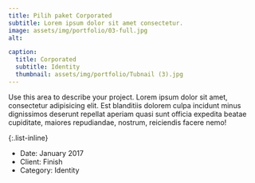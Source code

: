 ```yaml
---
title: Pilih paket Corporated
subtitle: Lorem ipsum dolor sit amet consectetur.
image: assets/img/portfolio/03-full.jpg
alt: 

caption:
  title: Corporated
  subtitle: Identity
  thumbnail: assets/img/portfolio/Tubnail (3).jpg
---
```

Use this area to describe your project. Lorem ipsum dolor sit amet, consectetur adipisicing elit. Est blanditiis dolorem culpa incidunt minus dignissimos deserunt repellat aperiam quasi sunt officia expedita beatae cupiditate, maiores repudiandae, nostrum, reiciendis facere nemo!

{:.list-inline}
- Date: January 2017
- Client: Finish
- Category: Identity

